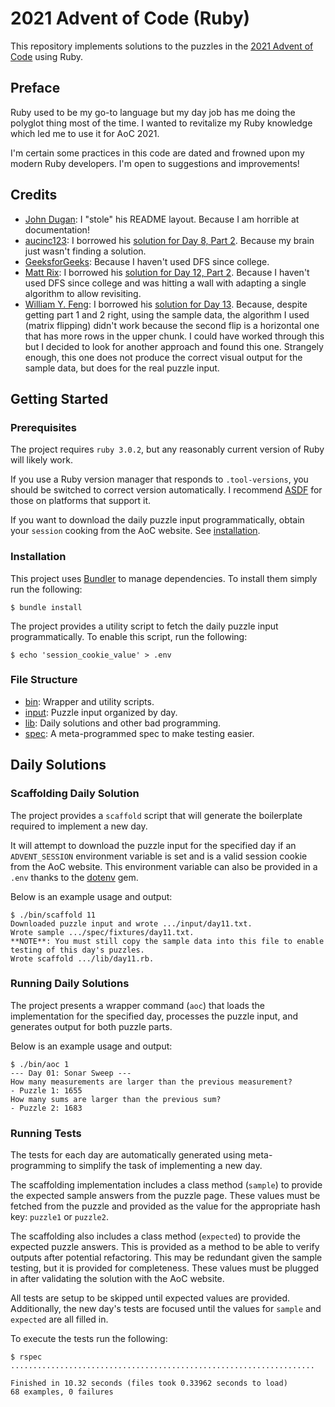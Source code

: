 # 2021 Advent of Code (Ruby)

This repository implements solutions to the puzzles in the
[2021 Advent of Code](https://adventofcode.com/2021) using Ruby.


## Preface

Ruby used to be my go-to language but my day job has me doing the polyglot
thing most of the time. I wanted to revitalize my Ruby knowledge which led me
to use it for AoC 2021.

I'm certain some practices in this code are dated and frowned upon my modern
Ruby developers. I'm open to suggestions and improvements!


## Credits

- [John Dugan][jd]: I "stole" his README layout. Because I am horrible at
  documentation!
- [aucinc123][auc]: I borrowed his [solution for Day 8, Part 2][auc-day8].
  Because my brain just wasn't finding a solution.
- [GeeksforGeeks][gfg]: Because I haven't used DFS since college.
- [Matt Rix][mr]: I borrowed his [solution for Day 12, Part 2][mr-day12].
  Because I haven't used DFS since college and was hitting a wall with adapting
  a single algorithm to allow revisiting.
- [William Y. Feng][wyf]: I borrowed his [solution for Day 13][wyf-day13].
  Because, despite getting part 1 and 2 right, using the sample data, the
  algorithm I used (matrix flipping) didn't work because the second flip is a
  horizontal one that has more rows in the upper chunk. I could have worked
  through this but I decided to look for another approach and found this one.
  Strangely enough, this one does not produce the correct visual output for the
  sample data, but does for the real puzzle input.


## Getting Started

### Prerequisites

The project requires `ruby 3.0.2`, but any reasonably current version of
Ruby will likely work.

If you use a Ruby version manager that responds to `.tool-versions`, you should
be switched to correct version automatically. I recommend
[ASDF](https://github.com/asdf-vm/asdf) for those on platforms that support it.

If you want to download the daily puzzle input programmatically, obtain your
`session` cooking from the AoC website. See [installation](#installation).

### Installation

This project uses [Bundler](https://bundler.io/) to manage dependencies. To
install them simply run the following:

```
$ bundle install
```

The project provides a utility script to fetch the daily puzzle input
programmatically. To enable this script, run the following:

```
$ echo 'session_cookie_value' > .env
```

### File Structure

- [bin](./bin):     Wrapper and utility scripts.
- [input](./input): Puzzle input organized by day.
- [lib](./lib):     Daily solutions and other bad programming.
- [spec](./spec):   A meta-programmed spec to make testing easier.


## Daily Solutions

### Scaffolding Daily Solution

The project provides a `scaffold` script that will generate the boilerplate
required to implement a new day.

It will attempt to download the puzzle input for the specified day if an
`ADVENT_SESSION` environment variable is set and is a valid session cookie from
the AoC website. This environment variable can also be provided in a `.env`
thanks to the [dotenv](https://github.com/bkeepers/dotenv) gem.

Below is an example usage and output:

```
$ ./bin/scaffold 11
Downloaded puzzle input and wrote .../input/day11.txt.
Wrote sample .../spec/fixtures/day11.txt.
**NOTE**: You must still copy the sample data into this file to enable testing of this day's puzzles.
Wrote scaffold .../lib/day11.rb.
```

### Running Daily Solutions

The project presents a wrapper command (`aoc`) that loads the implementation
for the specified day, processes the puzzle input, and generates output for
both puzzle parts.

Below is an example usage and output:

```
$ ./bin/aoc 1
--- Day 01: Sonar Sweep ---
How many measurements are larger than the previous measurement?
- Puzzle 1: 1655
How many sums are larger than the previous sum?
- Puzzle 2: 1683
```

### Running Tests

The tests for each day are automatically generated using meta-programming to
simplify the task of implementing a new day.

The scaffolding implementation includes a class method (`sample`) to provide
the expected sample answers from the puzzle page. These values must be fetched
from the puzzle and provided as the value for the appropriate hash key:
`puzzle1` or `puzzle2`.

The scaffolding also includes a class method (`expected`) to provide the
expected puzzle answers. This is provided as a method to be able to verify
outputs after potential refactoring. This may be redundant given the sample
testing, but it is provided for completeness. These values must be plugged in
after validating the solution with the AoC website.

All tests are setup to be skipped until expected values are provided.
Additionally, the new day's tests are focused until the values for `sample` and
`expected` are all filled in.

To execute the tests run the following:

```
$ rspec
....................................................................

Finished in 10.32 seconds (files took 0.33962 seconds to load)
68 examples, 0 failures
```

[jd]: https://github.com/jdugan
[auc]: https://github.com/aucinc123
[auc-day8]: https://github.com/aucinc123/AdventOfCode-2021/blob/master/AdventOfCode/SevenSegmentPuzzle.cs
[gfg]: https://www.geeksforgeeks.org/find-paths-given-source-destination/
[mr]: https://github.com/MattRix
[mr-day12]: https://gist.github.com/MattRix/6f0c1f289e4d93aa6dc22ad012257bf9
[wyf]: https://github.com/womogenes
[wyf-day13]: https://github.com/womogenes/AoC-2021-Solutions/blob/main/day_13/day_13_p2.py
